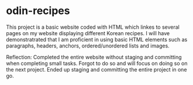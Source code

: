 # odin-recipes

This project is a basic website coded with HTML which linkes to several pages on my website displaying different Korean recipes. I will have demonstratrated that I am proficient in using basic HTML elements such as paragraphs, headers, anchors, ordered/unordered lists and images.

Reflection: Completed the entire website without staging and committing when completing small tasks. Forgot to do so and will focus on doing so on the next project. Ended up staging and committing the entire project in one go.